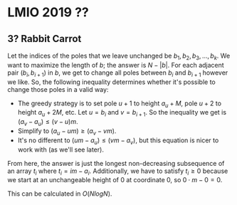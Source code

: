 # LMIO 2019 ??

## 3? Rabbit Carrot
Let the indices of the poles that we leave unchanged be $b_1,b_2,b_3,\dots,b_k$. We want to maximize the length of $b$; the answer is $N-|b|$. For each adjacent pair $(b_i,b_{i+1})$ in $b$, we get to change all poles between $b_i$ and $b_{i+1}$ however we like. So, the following inequality determines whether it's possible to change those poles in a valid way:
 - The greedy strategy is to set pole $u+1$ to height $a_u+M$, pole $u+2$ to height $a_u+2M$, etc. Let $u=b_i$ and $v=b_{i+1}$. So the inequality we get is $(a_v-a_u)\le(v-u)m$.
 - Simplify to $(a_u-um)\ge(a_v-vm)$.
 - It's no different to $(um-a_u)\le(vm-a_v)$, but this equation is nicer to work with (as we'll see later).

From here, the answer is just the longest non-decreasing subsequence of an array $t_i$ where $t_i=im-a_i$. Additionally, we have to satisfy $t_i\ge{0}$ because we start at an unchangeable height of $0$ at coordinate $0$, so $0\cdot{m}-0=0$.

This can be calculated in $O(NlogN)$.